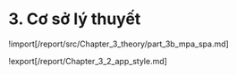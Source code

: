 # **3. Cơ sở lý thuyết**

<div style="page-break-after: always;"></div>

!import[/report/src/Chapter_3_theory/part_3b_mpa_spa.md]

!export[/report/Chapter_3_2_app_style.md]
